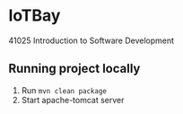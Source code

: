 # IoTBay
41025 Introduction to Software Development

## Running project locally
1. Run `mvn clean package`
2. Start apache-tomcat server